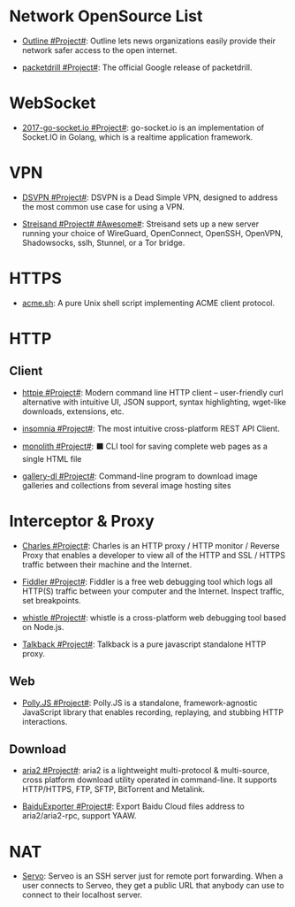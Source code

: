 # Network OpenSource List

- [Outline #Project#](http://getoutline.org/en/home): Outline lets news organizations easily provide their network safer access to the open internet.

- [packetdrill #Project#](https://github.com/google/packetdrill): The official Google release of packetdrill.

# WebSocket

- [2017-go-socket.io #Project#](https://github.com/googollee/go-socket.io): go-socket.io is an implementation of Socket.IO in Golang, which is a realtime application framework.

# VPN

- [DSVPN #Project#](https://github.com/jedisct1/dsvpn): DSVPN is a Dead Simple VPN, designed to address the most common use case for using a VPN.

- [Streisand #Project# #Awesome#](https://github.com/StreisandEffect/streisand): Streisand sets up a new server running your choice of WireGuard, OpenConnect, OpenSSH, OpenVPN, Shadowsocks, sslh, Stunnel, or a Tor bridge.

# HTTPS

- [acme.sh](https://github.com/Neilpang/acme.sh): A pure Unix shell script implementing ACME client protocol.

# HTTP

## Client

- [httpie #Project#](https://github.com/jakubroztocil/httpie): Modern command line HTTP client – user-friendly curl alternative with intuitive UI, JSON support, syntax highlighting, wget-like downloads, extensions, etc.

- [insomnia #Project#](https://github.com/getinsomnia/insomnia): The most intuitive cross-platform REST API Client.

- [monolith #Project#](https://github.com/Y2Z/monolith): ⬛️ CLI tool for saving complete web pages as a single HTML file

- [gallery-dl #Project#](https://github.com/mikf/gallery-dl): Command-line program to download image galleries and collections from several image hosting sites

# Interceptor & Proxy

- [Charles #Project#](https://www.charlesproxy.com/): Charles is an HTTP proxy / HTTP monitor / Reverse Proxy that enables a developer to view all of the HTTP and SSL / HTTPS traffic between their machine and the Internet.

- [Fiddler #Project#](https://www.telerik.com/fiddler): Fiddler is a free web debugging tool which logs all HTTP(S) traffic between your computer and the Internet. Inspect traffic, set breakpoints.

- [whistle #Project#](https://github.com/avwo/whistle): whistle is a cross-platform web debugging tool based on Node.js.

- [Talkback #Project#](https://github.com/ijpiantanida/talkback/): Talkback is a pure javascript standalone HTTP proxy.

## Web

- [Polly.JS #Project#](https://github.com/Netflix/pollyjs): Polly.JS is a standalone, framework-agnostic JavaScript library that enables recording, replaying, and stubbing HTTP interactions.

## Download

- [aria2 #Project#](https://github.com/aria2/aria2): aria2 is a lightweight multi-protocol & multi-source, cross platform download utility operated in command-line. It supports HTTP/HTTPS, FTP, SFTP, BitTorrent and Metalink.

- [BaiduExporter #Project#](https://github.com/acgotaku/BaiduExporter): Export Baidu Cloud files address to aria2/aria2-rpc, support YAAW.

# NAT

- [Servo](https://serveo.net): Serveo is an SSH server just for remote port forwarding. When a user connects to Serveo, they get a public URL that anybody can use to connect to their localhost server.
